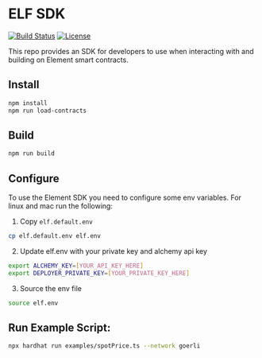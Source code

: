 # ELF SDK
[![Build Status](https://github.com/element-fi/elf-sdk/workflows/Tests/badge.svg)](https://github.com/element-fi/elf-sdk/actions)
[![License](https://img.shields.io/badge/License-Apache%202.0-blue.svg)](https://github.com/element-fi/elf-sdk/blob/master/LICENSE)

This repo provides an SDK for developers to use when interacting with and building on Element smart contracts.

## Install

```bash
npm install
npm run load-contracts
```

## Build

```bash
npm run build
```

## Configure

To use the Element SDK you need to configure some env variables.  For linux and mac run the following:

1) Copy `elf.default.env`

```bash
cp elf.default.env elf.env
```

2) Update elf.env with your private key and alchemy api key

```bash
export ALCHEMY_KEY=[YOUR_API_KEY_HERE]
export DEPLOYER_PRIVATE_KEY=[YOUR_PRIVATE_KEY_HERE]
```

3) Source the env file

```bash
source elf.env
```

## Run Example Script:

```bash
npx hardhat run examples/spotPrice.ts --network goerli
```
